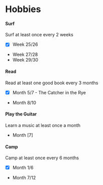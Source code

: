 # **Hobbies**

#### Surf
Surf at least once every 2 weeks

- [x] Week 25/26
- Week 27/28
- Week 29/30

#### Read
Read at least one good book every 3 months
- [X] Month 5/7 - The Catcher in the Rye
- Month 8/10

#### Play the Guitar
Learn a music at least once a month
- Month [7]

#### Camp
Camp at least once every 6 months

- [x] Month 1/6
- Month 7/12
